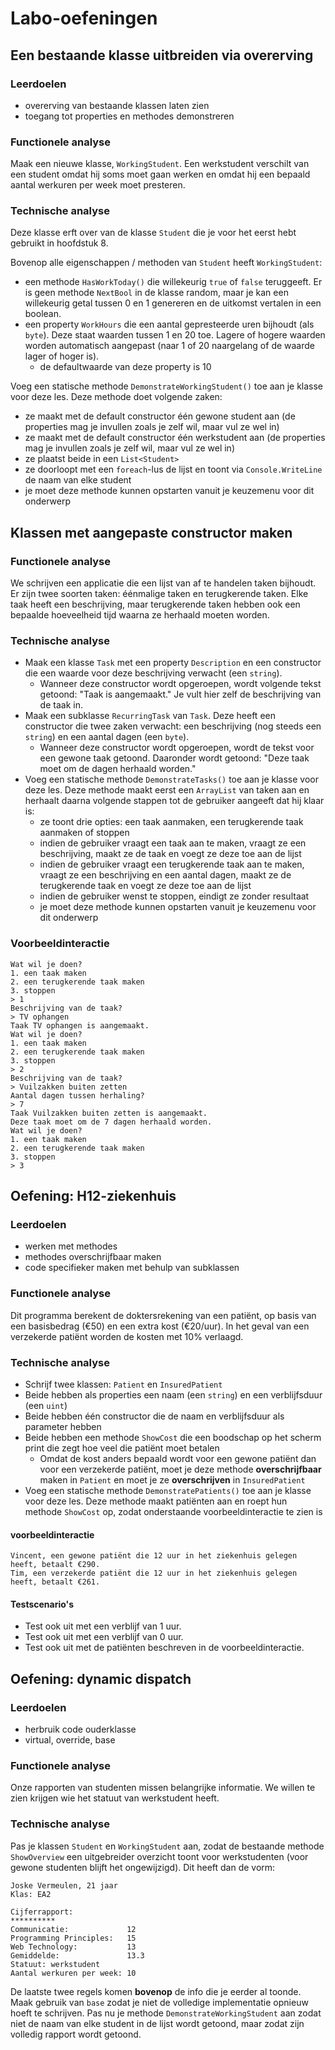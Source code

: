 # Labo-oefeningen

## Een bestaande klasse uitbreiden via overerving

### Leerdoelen
* overerving van bestaande klassen laten zien
* toegang tot properties en methodes demonstreren

### Functionele analyse
Maak een nieuwe klasse, `WorkingStudent`. Een werkstudent verschilt van een student omdat hij soms moet gaan werken en omdat hij een bepaald aantal werkuren per week moet presteren.

### Technische analyse
Deze klasse erft over van de klasse `Student` die je voor het eerst hebt gebruikt in hoofdstuk 8.

Bovenop alle eigenschappen / methoden van `Student` heeft `WorkingStudent`:

- een methode `HasWorkToday()` die willekeurig `true` of `false` teruggeeft. Er is geen methode `NextBool` in de klasse random, maar je kan een willekeurig getal tussen 0 en 1 genereren en de uitkomst vertalen in een boolean.
- een property `WorkHours` die een aantal gepresteerde uren bijhoudt (als `byte`). Deze staat waarden tussen 1 en 20 toe. Lagere of hogere waarden worden automatisch aangepast (naar 1 of 20 naargelang of de waarde lager of hoger is).
  - de defaultwaarde van deze property is 10

Voeg een statische methode `DemonstrateWorkingStudent()` toe aan je klasse voor deze les. Deze methode doet volgende zaken:

- ze maakt met de default constructor één gewone student aan (de properties mag je invullen zoals je zelf wil, maar vul ze wel in)
- ze maakt met de default constructor één werkstudent aan (de properties mag je invullen zoals je zelf wil, maar vul ze wel in)
- ze plaatst beide in een `List<Student>`
- ze doorloopt met een `foreach`-lus de lijst en toont via `Console.WriteLine` de naam van elke student
- je moet deze methode kunnen opstarten vanuit je keuzemenu voor dit onderwerp

## Klassen met aangepaste constructor maken

### Functionele analyse
We schrijven een applicatie die een lijst van af te handelen taken bijhoudt. Er zijn twee soorten taken: éénmalige taken en terugkerende taken. Elke taak heeft een beschrijving, maar terugkerende taken hebben ook een bepaalde hoeveelheid tijd waarna ze herhaald moeten worden.

### Technische analyse
- Maak een klasse `Task` met een property `Description` en een constructor die een waarde voor deze beschrijving verwacht (een `string`).
  - Wanneer deze constructor wordt opgeroepen, wordt volgende tekst getoond: "Taak <Description> is aangemaakt." Je vult hier zelf de beschrijving van de taak in.
- Maak een subklasse `RecurringTask` van `Task`. Deze heeft een constructor die twee zaken verwacht: een beschrijving (nog steeds een `string`) en een aantal dagen (een `byte`).
  - Wanneer deze constructor wordt opgeroepen, wordt de tekst voor een gewone taak getoond. Daaronder wordt getoond: "Deze taak moet om de <aantal dagen> dagen herhaald worden."
- Voeg een statische methode `DemonstrateTasks()` toe aan je klasse voor deze les. Deze methode maakt eerst een `ArrayList` van taken aan en herhaalt daarna volgende stappen tot de gebruiker aangeeft dat hij klaar is:
  - ze toont drie opties: een taak aanmaken, een terugkerende taak aanmaken of stoppen
  - indien de gebruiker vraagt een taak aan te maken, vraagt ze een beschrijving, maakt ze de taak en voegt ze deze toe aan de lijst
  - indien de gebruiker vraagt een terugkerende taak aan te maken, vraagt ze een beschrijving en een aantal dagen, maakt ze de terugkerende taak en voegt ze deze toe aan de lijst
  - indien de gebruiker wenst te stoppen, eindigt ze zonder resultaat
  - je moet deze methode kunnen opstarten vanuit je keuzemenu voor dit onderwerp

### Voorbeeldinteractie
```text
Wat wil je doen?
1. een taak maken
2. een terugkerende taak maken
3. stoppen
> 1
Beschrijving van de taak?
> TV ophangen
Taak TV ophangen is aangemaakt.
Wat wil je doen?
1. een taak maken
2. een terugkerende taak maken
3. stoppen
> 2
Beschrijving van de taak?
> Vuilzakken buiten zetten
Aantal dagen tussen herhaling?
> 7
Taak Vuilzakken buiten zetten is aangemaakt.
Deze taak moet om de 7 dagen herhaald worden.
Wat wil je doen?
1. een taak maken
2. een terugkerende taak maken
3. stoppen
> 3
```

## Oefening: H12-ziekenhuis

### Leerdoelen

* werken met methodes
* methodes overschrijfbaar maken
* code specifieker maken met behulp van subklassen

### Functionele analyse

Dit programma berekent de doktersrekening van een patiënt, op basis van een basisbedrag \(€50\) en een extra kost \(€20/uur\). In het geval van een verzekerde patiënt worden de kosten met 10% verlaagd.

### Technische analyse
- Schrijf twee klassen: `Patient` en `InsuredPatient`
- Beide hebben als properties een naam (een `string`) en een verblijfsduur (een `uint`)
- Beide hebben één constructor die de naam en verblijfsduur als parameter hebben
- Beide hebben een methode `ShowCost` die een boodschap op het scherm print die zegt hoe veel die patiënt moet betalen
  - Omdat de kost anders bepaald wordt voor een gewone patiënt dan voor een verzekerde patiënt, moet je deze methode **overschrijfbaar** maken in `Patient` en moet je ze **overschrijven** in `InsuredPatient`
- Voeg een statische methode `DemonstratePatients()` toe aan je klasse voor deze les. Deze methode maakt patiënten aan en roept hun methode `ShowCost` op, zodat onderstaande voorbeeldinteractie te zien is

#### voorbeeldinteractie

```text
Vincent, een gewone patiënt die 12 uur in het ziekenhuis gelegen heeft, betaalt €290.
Tim, een verzekerde patiënt die 12 uur in het ziekenhuis gelegen heeft, betaalt €261.
```

#### Testscenario's

* Test ook uit met een verblijf van 1 uur.
* Test ook uit met een verblijf van 0 uur.
* Test ook uit met de patiënten beschreven in de voorbeeldinteractie.

## Oefening: dynamic dispatch

### Leerdoelen
* herbruik code ouderklasse
* virtual, override, base

### Functionele analyse
Onze rapporten van studenten missen belangrijke informatie. We willen te zien krijgen wie het statuut van werkstudent heeft.

### Technische analyse
Pas je klassen `Student` en `WorkingStudent` aan, zodat de bestaande methode `ShowOverview` een uitgebreider overzicht toont voor werkstudenten (voor gewone studenten blijft het ongewijzigd). Dit heeft dan de vorm:

```text
Joske Vermeulen, 21 jaar
Klas: EA2

Cijferrapport:
**********
Communicatie:             12
Programming Principles:   15
Web Technology:           13
Gemiddelde:               13.3
Statuut: werkstudent
Aantal werkuren per week: 10
```

De laatste twee regels komen **bovenop** de info die je eerder al toonde. Maak gebruik van `base` zodat je niet de volledige implementatie opnieuw hoeft te schrijven. Pas nu je methode `DemonstrateWorkingStudent` aan zodat niet de naam van elke student in de lijst wordt getoond, maar zodat zijn volledig rapport wordt getoond.
